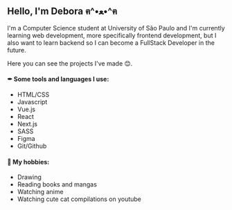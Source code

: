 ## Hello, I'm Debora ฅ^•ﻌ•^ฅ

<!-- <img align="right" alt="GIF" src="https://64.media.tumblr.com/02fe459e5bca3740827acea411bb60d3/46ec5cecd78c394f-a2/s400x600/5420ce7fdc5e0a449a5136844c99b5b2e781b301.gifv" height=250px/>

<br/>
 -->

I'm a Computer Science student at University of São Paulo and I'm currently learning web development, more specifically frontend development, but I also want to learn backend so I can become a FullStack Developer in the future. 

Here you can see the projects I've made 😊.

#### ✒ Some tools and languages I use:
- HTML/CSS
- Javascript
- Vue.js
- React
- Next.js
- SASS
- Figma 
- Git/Github


#### 🌼 My hobbies:
- Drawing
- Reading books and mangas
- Watching anime
- Watching cute cat compilations on youtube
